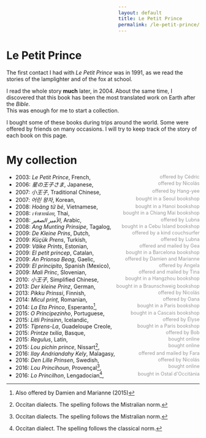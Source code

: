 ```yaml
---
layout: default
title: Le Petit Prince
permalink: /le-petit-prince/
---
```


<style type="text/css">
code {
  font-family: inherit;
  color: #999;
  font-size: 90%;
  float: right
}
</style>

# Le Petit Prince

The first contact I had with *Le Petit Prince* was in 1991, as we read the stories of the lamplighter and of the fox at school.

I read the whole story **much** later, in 2004. About the same time, I discovered that this book has been the most translated work on Earth after the *Bible*.  
This was enough for me to start a collection.

I bought some of these books during trips around the world. Some were offered by friends on many occasions. I will try to keep track of the story of each book on this page.

# My collection

 - 2003: *Le Petit Prince*, French, `offered by Cédric`
 - 2006: *星の王子さま*, Japanese, `offered by Nicolás`
 - 2007: *小王子*, Traditional Chinese, `offered by Hang-yee`
 - 2007: *어린 왕자*, Korean, `bought in a Seoul bookshop`
 - 2008: *Hoàng tử bé*, Vietnamese, `bought in a Hanoi bookshop`
 - 2008: *เจ้าชายน้อย*, Thai, `bought in a Chiang Mai bookshop`
 - 2008: *الأمير الصغير*, Arabic, `offered by Lubna`
 - 2008: *Ang Munting Prinsipe*, Tagalog, `bought in a Cebu Island bookshop`
 - 2009: *De Kleine Prins*, Dutch, `offered by a kind couchsurfer`
 - 2009: *Küçük Prens*, Turkish, `offered by Lubna`
 - 2009: *Väike Prints*, Estonian, `offered and mailed by Gea`
 - 2009: *El petit princep*, Catalan, `bought in a Barcelona bookshop`
 - 2009: *An Prionsa Beag*, Gaelic, `offered by Damien and Marianne`
 - 2009: *El principito*, Spanish (Mexico), `offered by Angela`
 - 2009: *Mali Princ*, Slovenian, `offered and mailed by Tina`
 - 2010: *小王子*, Simplified Chinese, `bought in a Hangzhou bookshop`
 - 2013: *Der kleine Prinz*, German, `bought in a Braunschweig bookshop`
 - 2013: *Pikku Prinssi*, Finnish, `offered by Nicolás`
 - 2014: *Micul prinț*, Romanian, `offered by Oana`
 - 2014: *La Eta Princo*, Esperanto[^1], `bought in a Paris bookshop`
 - 2015: *O Principezinho*, Portuguese, `bought in a Cascais bookshop`
 - 2015: *Litli Prinsinn*, Icelandic, `offered by Élyse`
 - 2015: *Tiprens-La*, Guadeloupe Creole, `bought in a Paris bookshop`
 - 2015: *Printze txilia*, Basque, `offered by Bob`
 - 2015: *Regulus*, Latin, `bought online`
 - 2015: *Lou pichin prince*, Nissart[^2], `bought online`
 - 2016: *Ilay Andriandahy Kely*, Malagasy, `offered and mailed by Fara`
 - 2016: *Den Lille Prinsen*, Swedish, `offered by Nicolás`
 - 2016: *Lou Princihoun*, Provençal[^2], `bought online`
 - 2016: *Lo Princilhon*, Lengadocian[^3], `bought in Ostal d'Occitània`

[^1]: Also offered by Damien and Marianne (2015)
[^2]: Occitan dialects. The spelling follows the Mistralian norm.
[^3]: Occitan dialect. The spelling follows the classical norm.
